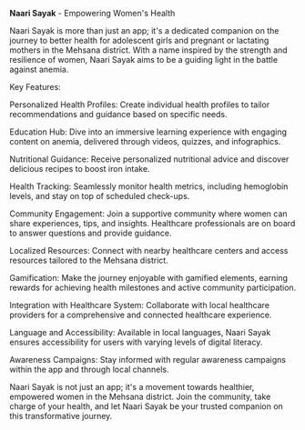 **Naari Sayak** - Empowering Women's Health

Naari Sayak is more than just an app; it's a dedicated companion on the journey to better health for adolescent girls and pregnant or lactating mothers in the Mehsana district. With a name inspired by the strength and resilience of women, Naari Sayak aims to be a guiding light in the battle against anemia.

Key Features:

Personalized Health Profiles: Create individual health profiles to tailor recommendations and guidance based on specific needs.

Education Hub: Dive into an immersive learning experience with engaging content on anemia, delivered through videos, quizzes, and infographics.

Nutritional Guidance: Receive personalized nutritional advice and discover delicious recipes to boost iron intake.

Health Tracking: Seamlessly monitor health metrics, including hemoglobin levels, and stay on top of scheduled check-ups.

Community Engagement: Join a supportive community where women can share experiences, tips, and insights. Healthcare professionals are on board to answer questions and provide guidance.

Localized Resources: Connect with nearby healthcare centers and access resources tailored to the Mehsana district.

Gamification: Make the journey enjoyable with gamified elements, earning rewards for achieving health milestones and active community participation.

Integration with Healthcare System: Collaborate with local healthcare providers for a comprehensive and connected healthcare experience.

Language and Accessibility: Available in local languages, Naari Sayak ensures accessibility for users with varying levels of digital literacy.

Awareness Campaigns: Stay informed with regular awareness campaigns within the app and through local channels.

Naari Sayak is not just an app; it's a movement towards healthier, empowered women in the Mehsana district. Join the community, take charge of your health, and let Naari Sayak be your trusted companion on this transformative journey.

